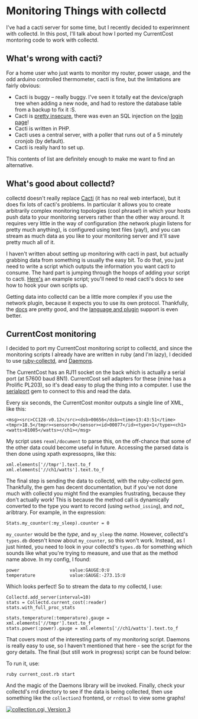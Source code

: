 # Monitoring Things with collectd

I've had a cacti server for some time, but I recently decided to experimnent with collectd. In this post, I'll talk about how I ported my CurrentCost montoring code to work with collectd.

## What's wrong with cacti?

For a home user who just wants to monitor my router, power usage, and the odd arduino controlled thermometer, cacti is fine, but the limitations are fairly obvious:

* Cacti is buggy – really buggy. I've seen it totally eat the device/graph tree when adding a new node, and had to restore the database table from a backup to fix it :S.
* Cacti is [pretty insecure](http://www.cvedetails.com/vendor/7458/Cacti.html "Cacti : Products and vulnerabilities"), there was even an SQL injection on the [login page](http://www.cvedetails.com/vulnerability-list/vendor_id-7458/year-2011/opsqli-1/Cacti.html "Cacti : Security vulnerabilities")!
* Cacti is written in PHP. 
* Cacti uses a central server, with a poller that runs out of a 5 minutely cronjob (by default). 
* Cacti is really hard to set up.

This contents of list are definitely enough to make me want to find an alternative.

## What's good about collectd?

collectd doesn't really replace [Cacti](http://www.cacti.net/ "Cacti: The Complete RRDTool-based Graphing Solution") (it has no real web interface), but it does fix lots of cacti's problems. In particular it allows you to create arbitrarily complex monitoring topologies (cool phrase!) in which your hosts push data to your monitoring servers rather than the other way around. It requires very little in the way of configuration (the network plugin listens for pretty much anything), is configured using text files (yay!), and you can stream as much data as you like to your monitoring server and it'll save pretty much all of it.

I haven't written about setting up monitoring with cacti in past, but actually grabbing data from something is usually the easy bit. To do that, you just need to write a script which outputs the information you want cacti to consume. The hard part is jumping through the hoops of adding your script to cacti. [Here's](https://gist.github.com/377704) an example script; you'll need to read cacti's docs to see how to hook your own scripts up.

Getting data into collectd can be a little more complex if you use the network plugin, because it expects you to use its own protocol. Thankfully, the [docs](http://collectd.org/documentation.shtml "Documentation &ndash; collectd &ndash; The system statistics collection daemon") are pretty good, and the [language and plugin](http://collectd.org/wiki/index.php/Table_of_Plugins "Table of Plugins - collectd Wiki") support is even better. 

## CurrentCost monitoring

I decided to port my CurrentCost monitoring script to collectd, and since the monitoring scripts I already have are written in ruby (and I'm lazy), I decided to use [ruby-collectd](https://github.com/astro/ruby-collectd), and [Daemons](http://daemons.rubyforge.org/ "Daemons").

The CurrentCost has an RJ11 socket on the back which is actually a serial port (at 57600 baud 8N1). CurrentCost sell adapters for these (mine has a Prolific PL203), so it's dead easy to plug the thing into a computer. I use the [serialport](http://ruby-serialport.rubyforge.org/ "Ruby-serialport") gem to connect to this and read the data.

Every six seconds, the CurrentCost monitor outputs a single line of XML, like this:

    <msg><src>CC128-v0.12</src><dsb>00656</dsb><time>13:43:51</time><tmpr>18.5</tmpr><sensor>0</sensor><id>00077</id><type>1</type><ch1><watts>01005</watts></ch1></msg>

My script uses `rexml/document` to parse this, on the off-chance that some of the other data could become useful in future. Accessing the parsed data is then done using xpath expressopns, like this:

    xml.elements['//tmpr'].text.to_f
    xml.elements['//ch1/watts'].text.to_f
	
The final step is sending the data to collectd, with the ruby-collectd gem. Thankfully, the gem has decent documentation, but if you've not done much with collectd you might find the examples frustrating, because they don't actually work! This is because the method call is dynamically converted to the type you want to record (using `method_issing`), and _not__ aribtrary. For example, in the expression:

    Stats.my_counter(:my_sleep).counter = 0

`my_counter` would be the _type_, and `my_sleep` the _name_. However, collectd's `types.db` doesn't know about `my_counter`, so this won't work. Instead, as I just hinted, you need to look in your collectd's `types.db` for something which sounds like what you're trying to measure, and use that as the method name above. In my config, I found:

    power                   value:GAUGE:0:U
	temperature             value:GAUGE:-273.15:U
	
Which looks perfect! So to stream the data to my collectd, I use:

    Collectd.add_server(interval=10)
    stats = Collectd.current_cost(:reader)
    stats.with_full_proc_stats
  
    stats.temperature(:temperature).gauge = xml.elements['//tmpr'].text.to_f
    stats.power(:power).gauge = xml.elements['//ch1/watts'].text.to_f

That covers most of the interesting parts of my monitoring script. Daemons is really easy to use, so I haven't mentioned that here - see the script for the gory details. The final (but still work in progress) script can be found below:
<script src="https://gist.github.com/1925015.js?file=current_cost.rb"></script>

To run it, use:

    ruby current_cost.rb start
	
And the magic of the Daemons library will be invoked. Finally, check your collectd's rrd directory to see if the data is being collected, then use something like the `collection3` frontend, or `rrdtool` to view some graphs!

<div class="thumbnail"><a href="https://skitch.com/mattfoster/8ff7q/collection.cgi-version-3"><img src="https://img.skitch.com/20120227-ku2em9bguc6h4fs2rdj6xkq1sa.preview.jpg" alt="collection.cgi, Version 3" /></a></div>